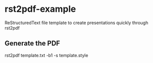 # rst2pdf-example
ReStructuredText file template to create presentations quickly through rst2pdf

## Generate the PDF
 rst2pdf template.txt -b1 -s template.style 


